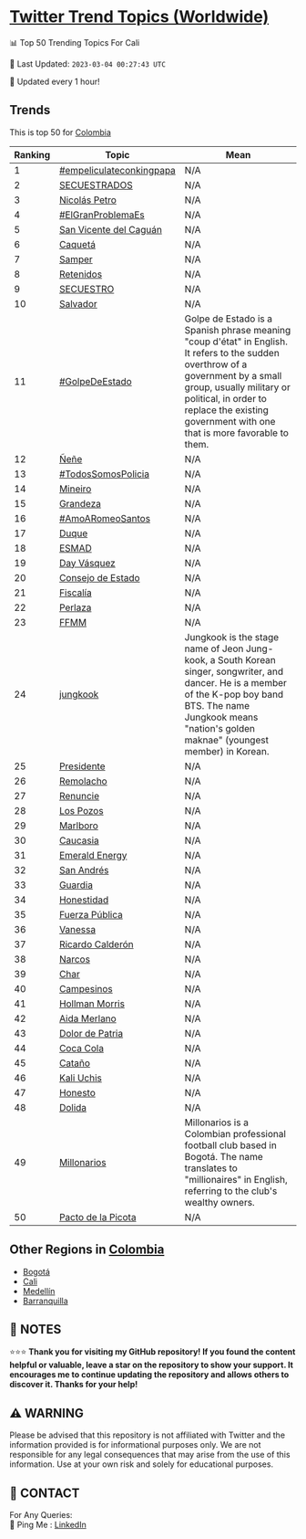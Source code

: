 [Twitter Trend Topics (Worldwide)](https://github.com/ErcinDedeoglu/Twitter-Trend-Topics)
==========


📊 Top 50 Trending Topics For Cali

📆 Last Updated: `2023-03-04 00:27:43 UTC`

🔧 Updated every 1 hour!


## Trends

This is top 50 for [Colombia](</Colombia>)

| Ranking | Topic | Mean |
| ------- | ------------ | ------------ |
| 1 | [#empeliculateconkingpapa](http://twitter.com/search?q=%23empeliculateconkingpapa) | N/A |
| 2 | [SECUESTRADOS](http://twitter.com/search?q=SECUESTRADOS) | N/A |
| 3 | [Nicolás Petro](http://twitter.com/search?q=Nicol%c3%a1s+Petro) | N/A |
| 4 | [#ElGranProblemaEs](http://twitter.com/search?q=%23ElGranProblemaEs) | N/A |
| 5 | [San Vicente del Caguán](http://twitter.com/search?q=San+Vicente+del+Cagu%c3%a1n) | N/A |
| 6 | [Caquetá](http://twitter.com/search?q=Caquet%c3%a1) | N/A |
| 7 | [Samper](http://twitter.com/search?q=Samper) | N/A |
| 8 | [Retenidos](http://twitter.com/search?q=Retenidos) | N/A |
| 9 | [SECUESTRO](http://twitter.com/search?q=SECUESTRO) | N/A |
| 10 | [Salvador](http://twitter.com/search?q=Salvador) | N/A |
| 11 | [#GolpeDeEstado](http://twitter.com/search?q=%23GolpeDeEstado) | Golpe de Estado is a Spanish phrase meaning "coup d'état" in English. It refers to the sudden overthrow of a government by a small group, usually military or political, in order to replace the existing government with one that is more favorable to them. |
| 12 | [Ñeñe](http://twitter.com/search?q=%c3%91e%c3%b1e) | N/A |
| 13 | [#TodosSomosPolicia](http://twitter.com/search?q=%23TodosSomosPolicia) | N/A |
| 14 | [Mineiro](http://twitter.com/search?q=Mineiro) | N/A |
| 15 | [Grandeza](http://twitter.com/search?q=Grandeza) | N/A |
| 16 | [#AmoARomeoSantos](http://twitter.com/search?q=%23AmoARomeoSantos) | N/A |
| 17 | [Duque](http://twitter.com/search?q=Duque) | N/A |
| 18 | [ESMAD](http://twitter.com/search?q=ESMAD) | N/A |
| 19 | [Day Vásquez](http://twitter.com/search?q=Day+V%c3%a1squez) | N/A |
| 20 | [Consejo de Estado](http://twitter.com/search?q=Consejo+de+Estado) | N/A |
| 21 | [Fiscalía](http://twitter.com/search?q=Fiscal%c3%ada) | N/A |
| 22 | [Perlaza](http://twitter.com/search?q=Perlaza) | N/A |
| 23 | [FFMM](http://twitter.com/search?q=FFMM) | N/A |
| 24 | [jungkook](http://twitter.com/search?q=jungkook) | Jungkook is the stage name of Jeon Jung-kook, a South Korean singer, songwriter, and dancer. He is a member of the K-pop boy band BTS. The name Jungkook means "nation's golden maknae" (youngest member) in Korean. |
| 25 | [Presidente](http://twitter.com/search?q=Presidente) | N/A |
| 26 | [Remolacho](http://twitter.com/search?q=Remolacho) | N/A |
| 27 | [Renuncie](http://twitter.com/search?q=Renuncie) | N/A |
| 28 | [Los Pozos](http://twitter.com/search?q=Los+Pozos) | N/A |
| 29 | [Marlboro](http://twitter.com/search?q=Marlboro) | N/A |
| 30 | [Caucasia](http://twitter.com/search?q=Caucasia) | N/A |
| 31 | [Emerald Energy](http://twitter.com/search?q=Emerald+Energy) | N/A |
| 32 | [San Andrés](http://twitter.com/search?q=San+Andr%c3%a9s) | N/A |
| 33 | [Guardia](http://twitter.com/search?q=Guardia) | N/A |
| 34 | [Honestidad](http://twitter.com/search?q=Honestidad) | N/A |
| 35 | [Fuerza Pública](http://twitter.com/search?q=Fuerza+P%c3%bablica) | N/A |
| 36 | [Vanessa](http://twitter.com/search?q=Vanessa) | N/A |
| 37 | [Ricardo Calderón](http://twitter.com/search?q=Ricardo+Calder%c3%b3n) | N/A |
| 38 | [Narcos](http://twitter.com/search?q=Narcos) | N/A |
| 39 | [Char](http://twitter.com/search?q=Char) | N/A |
| 40 | [Campesinos](http://twitter.com/search?q=Campesinos) | N/A |
| 41 | [Hollman Morris](http://twitter.com/search?q=Hollman+Morris) | N/A |
| 42 | [Aida Merlano](http://twitter.com/search?q=Aida+Merlano) | N/A |
| 43 | [Dolor de Patria](http://twitter.com/search?q=Dolor+de+Patria) | N/A |
| 44 | [Coca Cola](http://twitter.com/search?q=Coca+Cola) | N/A |
| 45 | [Cataño](http://twitter.com/search?q=Cata%c3%b1o) | N/A |
| 46 | [Kali Uchis](http://twitter.com/search?q=Kali+Uchis) | N/A |
| 47 | [Honesto](http://twitter.com/search?q=Honesto) | N/A |
| 48 | [Dolida](http://twitter.com/search?q=Dolida) | N/A |
| 49 | [Millonarios](http://twitter.com/search?q=Millonarios) | Millonarios is a Colombian professional football club based in Bogotá. The name translates to "millionaires" in English, referring to the club's wealthy owners. |
| 50 | [Pacto de la Picota](http://twitter.com/search?q=Pacto+de+la+Picota) | N/A |



## Other Regions in [Colombia](</Colombia>)

* [Bogotá](</Colombia/Bogotá.md>)
* [Cali](</Colombia/Cali.md>)
* [Medellín](</Colombia/Medellín.md>)
* [Barranquilla](</Colombia/Barranquilla.md>)



## 📝 NOTES

⭐⭐⭐ **Thank you for visiting my GitHub repository! If you found the content helpful or valuable, leave a star on the repository to show your support. It encourages me to continue updating the repository and allows others to discover it. Thanks for your help!**


## ⚠️ WARNING

Please be advised that this repository is not affiliated with Twitter and the information provided is for informational purposes only. We are not responsible for any legal consequences that may arise from the use of this information. Use at your own risk and solely for educational purposes.


## 📨 CONTACT

 For Any Queries:  
            🏓 Ping Me : [LinkedIn](https://www.linkedin.com/in/ercindedeoglu/)
